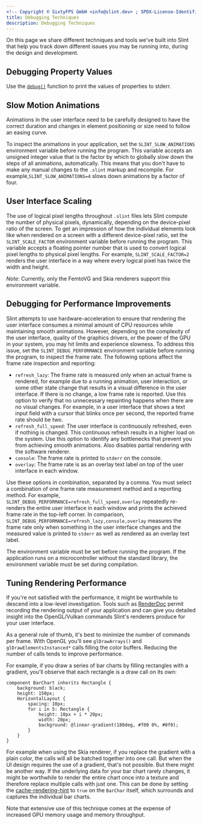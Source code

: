 ```yaml
---
<!-- Copyright © SixtyFPS GmbH <info@slint.dev> ; SPDX-License-Identifier: MIT -->
title: Debugging Techniques
description: Debugging Techniques
---
```


On this page we share different techniques and tools we've built into Slint that help you track down different issues you may be running into, during the design and development.

## Debugging Property Values

Use the [`debug()`](/master/docs/slint/reference/builtins/builtinfunctions#debug) function to print the values of properties to stderr.

## Slow Motion Animations

Animations in the user interface need to be carefully designed to have the correct duration and changes in element positioning or size need to follow an easing curve.

To inspect the animations in your application, set the `SLINT_SLOW_ANIMATIONS` environment variable before running the program. This variable accepts an unsigned integer value that is the factor by which to globally slow down the steps of all animations, automatically. This means that you don't have to make any manual changes to the `.slint` markup and recompile. For example,`SLINT_SLOW_ANIMATIONS=4` slows down animations by a factor of four.

## User Interface Scaling

The use of logical pixel lengths throughout `.slint` files lets Slint compute the number of physical pixels, dynamically, depending on the device-pixel ratio of the screen. To get an impression of how the individual elements look like when rendered on a screen with a different device-pixel ratio, set the `SLINT_SCALE_FACTOR` environment variable before running the program. This variable accepts a floating pointer number that is used to convert logical pixel lengths to physical pixel lengths. For example, `SLINT_SCALE_FACTOR=2` renders the user interface in a way where every logical pixel has twice the width and height.

_Note_: Currently, only the FemtoVG and Skia renderers support this environment variable.

## Debugging for Performance Improvements

Slint attempts to use hardware-acceleration to ensure that rendering the user interface consumes a minimal amount of CPU resources while maintaining smooth animations. However, depending on the complexity of the user interface, quality of the graphics drivers, or the power of the GPU in your system, you may hit limits and experience slowness. To address this
issue, set the `SLINT_DEBUG_PERFORMANCE` environment variable before running the program, to inspect the frame rate. The following options affect the frame rate inspection and reporting:

-   `refresh_lazy`: The frame rate is measured only when an actual frame is rendered, for example due to a running animation, user interaction, or some other state change that results in a visual difference in the user interface. If
there is no change, a low frame rate is reported. Use this option to verify that no unnecessary repainting happens when there are no visual changes. For example, in a user interface that shows a text input field with a cursor that blinks once per second, the reported frame rate should be two.
-   `refresh_full_speed`: The user interface is continuously refreshed, even if nothing is changed. This continuous refresh results in a higher load on the system. Use this option to identify any bottlenecks that prevent you from achieving smooth animations. Also disables partial rendering with the software renderer.
-   `console`: The frame rate is printed to `stderr` on the console.
-   `overlay`: The frame rate is as an overlay text label on top of the user interface in each window.

Use these options in combination, separated by a comma. You must select a combination of one frame rate measurement method and a reporting method. For example, `SLINT_DEBUG_PERFORMANCE=refresh_full_speed,overlay` repeatedly re-renders the entire user interface in each window and prints the achieved frame rate in the top-left corner. In comparison, `SLINT_DEBUG_PERFORMANCE=refresh_lazy,console,overlay` measures the frame rate only when something in the user interface changes and the measured value is printed to `stderr` as well as rendered as an overlay text label.

The environment variable must be set before running the program. If the application runs on a microcontroller without the standard library, the environment variable must be set during compilation.

## Tuning Rendering Performance

If you're not satisfied with the performance, it might be worthwhile to descend into a low-level investigation. Tools such as [RenderDoc](https://renderdoc.org) permit recording the rendering output
of your application and can give you detailed insight into the OpenGL/Vulkan commands Slint's renderers produce for your user interface.

As a general rule of thumb, it's best to minimize the number of commands per frame. With OpenGL you'll see `glDrawArrays()` and `glDrawElementsInstanced*` calls filling the color buffers. Reducing
the number of calls tends to improve performance.

For example, if you draw a series of bar charts by filling rectangles with a gradient, you'll observe that each rectangle is a draw call on its own:

```slint
component BarChart inherits Rectangle {
    background: black;
    height: 150px;
    HorizontalLayout {
        spacing: 10px;
        for i in 5: Rectangle {
            height: 10px + i * 20px;
            width: 20px;
            background: @linear-gradient(180deg, #f00 0%, #0f0);
        }
    }
}
```

For example when using the Skia renderer, if you replace the gradient with a plain color, the calls will all be batched together into one call. But when the
UI design requires the use of a gradient, that's not possible. But there might be another way. If the underlying data for your bar chart rarely changes, it
might be worthwhile to render the entire chart once into a texture and therefore replace multiple calls with just one. This can be done by setting the
[cache-rendering-hint](../language/builtins/elements.md#miscellaneous) to `true` on the `BarChar` itself, which surrounds and captures the individual bar charts.

Note that extensive use of this technique comes at the expense of increased GPU memory usage and memory throughput.


